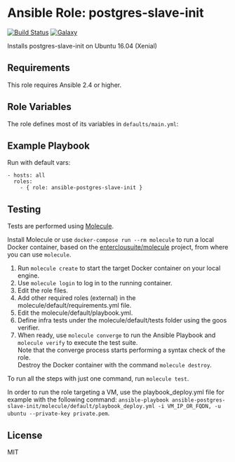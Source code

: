 Ansible Role: postgres-slave-init 
======================================

[![Build Status](https://travis-ci.org/entercloudsuite/ansible-postgres-slave-init.svg?branch=master)](https://travis-ci.org/entercloudsuite/ansible-postgres-slave-init)
[![Galaxy](https://img.shields.io/badge/galaxy-entercloudsuite.postgres-slave-init-blue.svg?style=flat-square)](https://galaxy.ansible.com/entercloudsuite/postgres-slave-init)  

Installs postgres-slave-init on Ubuntu 16.04 (Xenial)

## Requirements

This role requires Ansible 2.4 or higher.

## Role Variables

The role defines most of its variables in `defaults/main.yml`:

## Example Playbook

Run with default vars:

    - hosts: all
      roles:
        - { role: ansible-postgres-slave-init }

## Testing

Tests are performed using [Molecule](http://molecule.readthedocs.org/en/latest/).

Install Molecule or use `docker-compose run --rm molecule` to run a local Docker container, based on the [enterclousuite/molecule](https://hub.docker.com/r/fminzoni/molecule/) project, from where you can use `molecule`.

1. Run `molecule create` to start the target Docker container on your local engine.  
2. Use `molecule login` to log in to the running container.  
3. Edit the role files.  
4. Add other required roles (external) in the molecule/default/requirements.yml file.  
5. Edit the molecule/default/playbook.yml.  
6. Define infra tests under the molecule/default/tests folder using the goos verifier.  
7. When ready, use `molecule converge` to run the Ansible Playbook and `molecule verify` to execute the test suite.  
Note that the converge process starts performing a syntax check of the role.  
Destroy the Docker container with the command `molecule destroy`.   

To run all the steps with just one command, run `molecule test`. 

In order to run the role targeting a VM, use the playbook_deploy.yml file for example with the following command: `ansible-playbook ansible-postgres-slave-init/molecule/default/playbook_deploy.yml -i VM_IP_OR_FQDN, -u ubuntu --private-key private.pem`.  

## License

MIT
